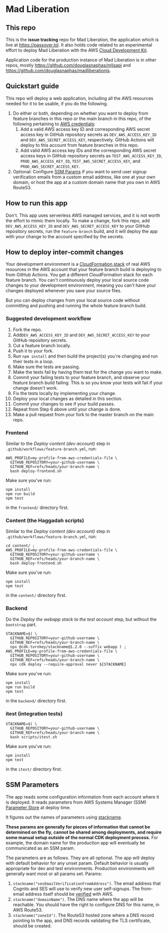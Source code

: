 # Mad Liberation

## This repo

This is the **issue tracking** repo for Mad Liberation, the application which is live at https://passover.lol. It also holds code related to an experimental effort to deploy Mad Liberation with the AWS [Cloud Development Kit](https://aws.amazon.com/cdk/).

Application code for the production instance of Mad Liberation is in other repos, mostly https://github.com/douglasnaphas/mljsapi and https://github.com/douglasnaphas/madliberationjs.

## Quickstart guide

This repo will deploy a web application, including all the AWS resources needed for it to be usable, if you do the following.

1. Do either or both, depending on whether you want to deploy from feature branches in this repo or the main branch in this repo, of the following pertaining to [AWS credentials](https://docs.aws.amazon.com/general/latest/gr/aws-sec-cred-types.html):
   1. Add a valid AWS access key ID and corresponding AWS secret access key in GitHub repository secrets as `DEV_AWS_ACCESS_KEY_ID` and `DEV_AWS_SECRET_ACCESS_KEY`, respectively. GitHub Actions will deploy to this account from feature branches in this repo.
   1. Add valid AWS access key IDs and the corresponding AWS secret access keys in GitHub repository secrets as `TEST_AWS_ACCESS_KEY_ID`, `PROD_AWS_ACCESS_KEY_ID`, `TEST_AWS_SECRET_ACCESS_KEY`, and `PROD_AWS_SECRET_ACCESS_KEY`.
1. Optional: Configure [SSM Params](#ssm-parameters) if you want to send user signup verification emails from a custom email address, like one at your own domain, or host the app at a custom domain name that you own in AWS Route53.

## How to run this app

Don't. This app uses serverless AWS managed services, and it is not worth the effort to mimic them locally. To make a change, fork this repo, add `DEV_AWS_ACCESS_KEY_ID` and `DEV_AWS_SECRET_ACCESS_KEY` to your GitHub repository secrets, run the `feature-branch` build, and it will deploy the app with your change to the account specified by the secrets.

## How to deploy inter-commit changes

Your development environment is a [CloudFormation stack](https://docs.aws.amazon.com/AWSCloudFormation/latest/UserGuide/cfn-whatis-concepts.html#w2ab1b5c15b9) of real AWS resources in the AWS account that your feature branch build is deploying to from GitHub Actions. You get a different CloudFormation stack for each feature branch. You can't continuously deploy your local source code changes to your development environment, meaning you can't have your changes deployed whenever you save your source files.

But you can deploy changes from your local source code without committing and pushing and running the whole feature branch build.

### Suggested development workflow

1. Fork the repo.
2. Add`DEV_AWS_ACCESS_KEY_ID` and `DEV_AWS_SECRET_ACCESS_KEY` to your GitHub repository secrets.
3. Cut a feature branch locally.
4. Push it to your fork.
5. Run `npm install` and then build the project(s) you're changing and run their tests in a loop.
6. Make sure the tests are passing.
7. Make the tests fail by having them test for the change you want to make.
8. Commit your failing tests to your feature branch, and observe your feature branch build failing. This is so you know your tests will fail if your change doesn't work.
9. Fix the tests locally by implementing your change.
10. Deploy your local changes as detailed in this section.
11. Commit your changes to see if your build passes.
12. Repeat from Step 6 above until your change is done.
13. Make a pull request from your fork to the master branch on the main repo.

### Frontend

Similar to the _Deploy content (dev account)_ step in `.github/workflows/feature-branch.yml`, run:

```
AWS_PROFILE=my-profile-from-aws-credentials-file \
  GITHUB_REPOSITORY=your-github-username \
  GITHUB_REF=refs/heads/your-branch-name \
  bash deploy-frontend.sh
```

Make sure you've run:

```
npm install
npm run build
npm test
```

in the `frontend/` directory first.

### Content (the Haggadah scripts)

Similar to the _Deploy content (dev account)_ step in `.github/workflows/feature-branch.yml`, run:

```
cd content/ ;
AWS_PROFILE=my-profile-from-aws-credentials-file \
  GITHUB_REPOSITORY=your-github-username \
  GITHUB_REF=refs/heads/your-branch-name \
  bash deploy-frontend.sh
```

Make sure you've run:

```
npm install
npm test
```

in the `content/` directory first.

### Backend

Do the _Deploy the webapp stack to the test account_ step, but without the `bootstrap` part.

```
STACKNAME=$( \
  GITHUB_REPOSITORY=your-github-username \
  GITHUB_REF=refs/heads/your-branch-name \
  npx @cdk-turnkey/stackname@1.2.0 --suffix webapp ) ;
AWS_PROFILE=my-profile-from-aws-credentials-file \
  GITHUB_REPOSITORY=your-github-username \
  GITHUB_REF=refs/heads/your-branch-name \
  npx cdk deploy --require-approval never ${STACKNAME}
```

Make sure you've run:

```
npm install
npm run build
npm test
```

in the `backend/` directory first.

### itest (integration tests)

```
STACKNAME=$( \
  GITHUB_REPOSITORY=your-github-username \
  GITHUB_REF=refs/heads/your-branch-name \
  bash scripts/itest.sh
```

Make sure you've run:

```
npm install
npm test
```

in the `itest/` directory first.

## SSM Parameters

The app reads some configuration information from each account where it is deployed. It reads parameters from AWS Systems Manager (SSM) [Parameter Store](https://docs.aws.amazon.com/systems-manager/latest/userguide/systems-manager-parameter-store.html) at deploy time.

It figures out the names of parameters using [stackname](https://www.npmjs.com/package/@cdk-turnkey/stackname).

**These params are generally for pieces of information that cannot be determined on the fly, cannot be shared among deployments, and require some manual setup outside of the normal CDK deployment process.** For example, the domain name for the production app will eventually be communicated as an SSM param.

The parameters are as follows. They are all optional. The app will deploy with default behavior for any unset param. Default behavior is usually appropriate for dev and test environments. Production environments will generally want most or all params set. Params:

1. `stackname("sesEmailVerificationFromAddress")`. The email address that Cognito and SES will use to verify new user self-signups. The from-email address itself should be [verified](https://docs.aws.amazon.com/ses/latest/DeveloperGuide/verify-email-addresses.html) with AWS.
2. `stackname("domainName")`. The DNS name where the app will be reachable. You should have the right to configure DNS for this name, in AWS Route53.
3. `stackname("zoneId")`. The Route53 hosted zone where a DNS record pointing to the app, and DNS records validating the TLS certificate, should be created.
